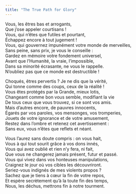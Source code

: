 ```yaml
---
title: "The True Path for Glory"
---
```


Vous, les êtres bas et arrogants,\
Que j’ose appeler courtisans !\
Vous, qui n’êtes que futiles et pourtant,\
Échappez encore à tout jugement !\
Vous, qui gouvernez impunément votre monde de merveilles,\
Sans peine, sans prix, je vous le conseille :\
Gardez en mémoire votre fondement universel,\
Avant que l’Humanité, la vraie, l’impossible,\
Dans sa minorité écrasante, ne vous le rappelle.\
N’oubliez pas que ce monde est destructible !

Choqués, êtres pervertis ? Je ne dis que la vérité,\
Qui tonne comme des coups, ceux de la réalité !\
Vous êtes protégés par la Grande, mieux lotis,\
Changeant comme bon vous semble, modifiant la vie\
De tous ceux que vous trouvez, si ce sont vos amis.\
Mais d’autres encore, de pauvres innocents,\
Égarés par vos paroles, vos mensonges, vos tromperies,\
Jouets de votre ignorance et de votre amusement,\
Restez dans l’ombre et retenez cet avertissement :\
Sans eux, vous n’êtes que reflets et néant.

Vous l’aurez sans doute compris : on vous hait,\
Vous à qui tout sourit grâce à vos dons innés,\
Vous qui avez oublié et rien n’y fera, ni fait,\
Que vous ne changerez jamais présent, futur et passé.\
Vous qui vivez dans vos honteuses manipulations,\
Craignez le jour où vos cibles les découvriront.\
Seriez-vous indignés de mes violents propos ?\
Sachez que je tiens à cœur la fin de votre repos,\
Et espère secrètement qu’à la toute fin des temps,\
Nous, les déchus, mettrons fin à notre tourment.

